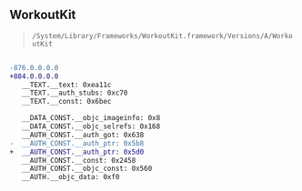 ## WorkoutKit

> `/System/Library/Frameworks/WorkoutKit.framework/Versions/A/WorkoutKit`

```diff

-876.0.0.0.0
+884.0.0.0.0
   __TEXT.__text: 0xea11c
   __TEXT.__auth_stubs: 0xc70
   __TEXT.__const: 0x6bec

   __DATA_CONST.__objc_imageinfo: 0x8
   __DATA_CONST.__objc_selrefs: 0x168
   __AUTH_CONST.__auth_got: 0x638
-  __AUTH_CONST.__auth_ptr: 0x5b8
+  __AUTH_CONST.__auth_ptr: 0x5d0
   __AUTH_CONST.__const: 0x2458
   __AUTH_CONST.__objc_const: 0x560
   __AUTH.__objc_data: 0xf0

```
